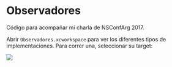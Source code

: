 # Observadores

Código para acompañar mi charla de NSConfArg 2017.

Abrir `Observadores.xcworkspace` para ver los diferentes tipos de implementaciones. Para correr una, seleccionar su target: 

![](https://cloud.githubusercontent.com/assets/1756909/23566206/31f54c2a-0051-11e7-9f44-c5932f390cfc.png)
